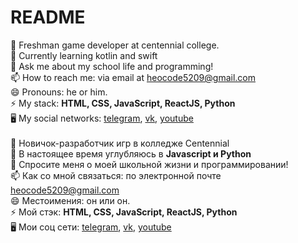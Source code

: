 # README
👯 Freshman game developer at centennial college.<br/>
🔭 Currently learning kotlin and swift<br/>
💬 Ask me about my school life and programming!<br/>
📫 How to reach me: via email at heocode5209@gmail.com<br/>
😄 Pronouns: he or him.<br/>
⚡ My stack: <b>HTML, CSS, JavaScript, ReactJS, Python</b><br/>
🖥  My social networks: [telegram](https://t.me/heopocode), [vk](https://vk.com/heocode), [youtube](https://www.youtube.com/channel/UCcvEEtswln8fjaxaUgXbT5A)
<br/></br>
👯 Новичок-разработчик игр в колледже Centennial<br/>
🔭 В настоящее время углубляюсь в <b>Javascript и Python</b><br/>
💬 Спросите меня о моей школьной жизни и программировании!<br/>
📫 Как со мной связаться: по электронной почте heocode5209@gmail.com<br/>
😄 Местоимения: он или он.<br/>
⚡ Мой стэк: <b>HTML, CSS, JavaScript, ReactJS, Python</b><br/>
🖥  Мои соц сети: [telegram](https://t.me/heopocode), [vk](https://vk.com/heocode), [youtube](https://www.youtube.com/channel/UCcvEEtswln8fjaxaUgXbT5A)<br/>
